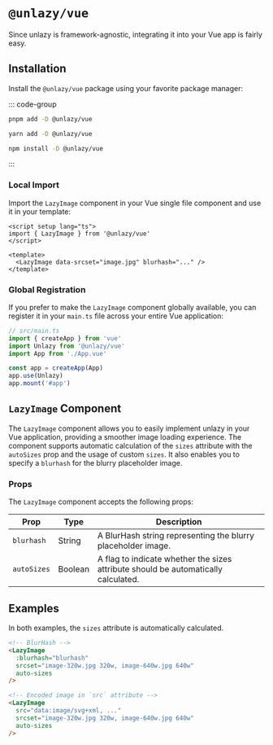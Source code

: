 # `@unlazy/vue`

Since unlazy is framework-agnostic, integrating it into your Vue app is fairly easy.

## Installation

Install the `@unlazy/vue` package using your favorite package manager:

::: code-group
  ```bash [pnpm]
  pnpm add -D @unlazy/vue
  ```
  ```bash [yarn]
  yarn add -D @unlazy/vue
  ```
  ```bash [npm]
  npm install -D @unlazy/vue
  ```
:::

### Local Import

Import the `LazyImage` component in your Vue single file component and use it in your template:

```vue
<script setup lang="ts">
import { LazyImage } from '@unlazy/vue'
</script>

<template>
  <LazyImage data-srcset="image.jpg" blurhash="..." />
</template>
```

### Global Registration

If you prefer to make the `LazyImage` component globally available, you can register it in your `main.ts` file across your entire Vue application:

```ts
// src/main.ts
import { createApp } from 'vue'
import Unlazy from '@unlazy/vue'
import App from './App.vue'

const app = createApp(App)
app.use(Unlazy)
app.mount('#app')
```

## `LazyImage` Component

The `LazyImage` component allows you to easily implement unlazy in your Vue application, providing a smoother image loading experience. The component supports automatic calculation of the `sizes` attribute with the `autoSizes` prop and the usage of custom `sizes`. It also enables you to specify a `blurhash` for the blurry placeholder image.

### Props

The `LazyImage` component accepts the following props:

| Prop | Type | Description |
| --- | --- | --- |
| `blurhash` | String | A BlurHash string representing the blurry placeholder image. |
| `autoSizes` | Boolean | A flag to indicate whether the sizes attribute should be automatically calculated. |

## Examples

In both examples, the `sizes` attribute is automatically calculated.

```html
<!-- BlurHash -->
<LazyImage
  :blurhash="blurhash"
  srcset="image-320w.jpg 320w, image-640w.jpg 640w"
  auto-sizes
/>

<!-- Encoded image in `src` attribute -->
<LazyImage
  src="data:image/svg+xml, ..."
  srcset="image-320w.jpg 320w, image-640w.jpg 640w"
  auto-sizes
/>
```
